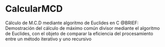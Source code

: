 # CalcularMCD
Cálculo de M.C.D mediante algoritmo de Euclides en C
@BRIEF: Demostración del cálculo de máximo común divisor mediante el algoritmo de Euclides, con el objeto de comparar la eficiencia del procesamiento entre un método iterativo y uno recursivo
